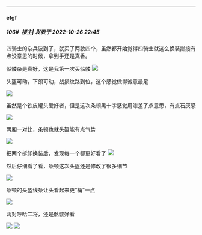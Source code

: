 

*****

####  efgf  
##### 106#         楼主| 发表于 2022-10-26 22:45

四骑士的杂兵波到了，就买了两款四个，虽然都开始觉得四骑士就这么换装拼接有点没意思的时候，拿到手还是真香。

骷髅杂是真好，这是我第一次买骷髅
<img src="http://wx3.sinaimg.cn/large/54832b7bly1h7j287iu0aj20u00z60y2.jpg" referrerpolicy="no-referrer">

头盔可动，下颌可动，战损纹路到位，这个感觉做得诚意最足

<img src="http://wx3.sinaimg.cn/large/54832b7bly1h7j288m2gqj20zf0u0431.jpg" referrerpolicy="no-referrer">

虽然是个铁皮罐头爱好者，但是这次条顿黑十字感觉用漆差了点意思，有点石灰感

<img src="http://wx4.sinaimg.cn/large/54832b7bly1h7j287iassj20u01f7tft.jpg" referrerpolicy="no-referrer">

两厢一对比，条顿也就头盔能有点气势

<img src="http://wx3.sinaimg.cn/large/54832b7bly1h7j28aac2aj21930u0jyo.jpg" referrerpolicy="no-referrer">

把两个拆卸换装后，发现每一个都更好看了
<img src="http://wx3.sinaimg.cn/large/54832b7bly1h7j288m5l1j20u0177jy9.jpg" referrerpolicy="no-referrer">

然后仔细看了看，条顿这次头盔还是修改了很多细节

<img src="http://wx2.sinaimg.cn/large/54832b7bly1h7j28a9l41j20yo0u0tde.jpg" referrerpolicy="no-referrer">

条顿的头盔线条让头看起来更“桶”一点

<img src="http://wx1.sinaimg.cn/large/54832b7bly1h7j28b9fvyj21930u044r.jpg" referrerpolicy="no-referrer">

两对哼哈二将，还是骷髅好看

<img src="http://wx1.sinaimg.cn/large/54832b7bly1h7j28c1jfej21930u0teo.jpg" referrerpolicy="no-referrer">

<img src="http://wx4.sinaimg.cn/large/54832b7bly1h7j28bqvh3j21930u044a.jpg" referrerpolicy="no-referrer">

